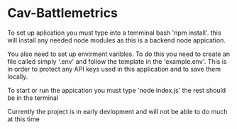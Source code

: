 # Cav-Battlemetrics
 To set up aplication you must type into a temminal bash 'npm install'.
 this will install any needed node modules as this is a backend node appication.
 
 You also need to set up envirment varibles. To do this you need to create an file called simply '.env' and follow the template in the 'example.env'. This is in order to protect any API keys used in this application and to save them locally.
 
 To start or run the appication you must type 'node index.js' the rest should be in the terminal


 
 Currently the project is in early devlopment and will not be able to do much at this time
